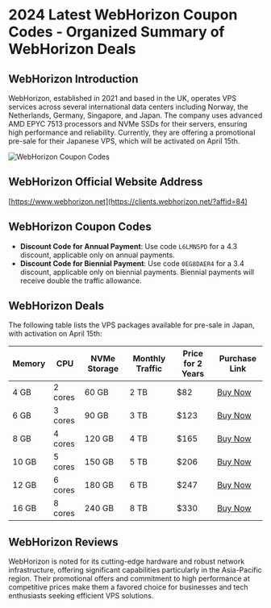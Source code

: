 # 2024 Latest WebHorizon Coupon Codes - Organized Summary of WebHorizon Deals

## WebHorizon Introduction

WebHorizon, established in 2021 and based in the UK, operates VPS services across several international data centers including Norway, the Netherlands, Germany, Singapore, and Japan. The company uses advanced AMD EPYC 7513 processors and NVMe SSDs for their servers, ensuring high performance and reliability. Currently, they are offering a promotional pre-sale for their Japanese VPS, which will be activated on April 15th.

![WebHorizon Coupon Codes](https://github.com/kadeggasabber859362/WebHorizon/assets/167673823/61aa659e-68ad-47c5-8a09-255aa2eef937)

## WebHorizon Official Website Address

[https://www.webhorizon.net](https://clients.webhorizon.net/?affid=84)

## WebHorizon Coupon Codes

- **Discount Code for Annual Payment**: Use code `L6LMN5PD` for a 4.3 discount, applicable only on annual payments.
- **Discount Code for Biennial Payment**: Use code `0EG8DAER4` for a 3.4 discount, applicable only on biennial payments. Biennial payments will receive double the traffic allowance.

## WebHorizon Deals

The following table lists the VPS packages available for pre-sale in Japan, with activation on April 15th:

| Memory | CPU | NVMe Storage | Monthly Traffic | Price for 2 Years | Purchase Link |
|--------|-----|--------------|-----------------|-------------------|---------------|
| 4 GB   | 2 cores  | 60 GB        | 2 TB            | $82               | [Buy Now](https://clients.webhorizon.net/?affid=84) |
| 6 GB   | 3 cores  | 90 GB        | 3 TB            | $123              | [Buy Now](https://clients.webhorizon.net/?affid=84) |
| 8 GB   | 4 cores  | 120 GB       | 4 TB            | $165              | [Buy Now](https://clients.webhorizon.net/?affid=84) |
| 10 GB  | 5 cores  | 150 GB       | 5 TB            | $206              | [Buy Now](https://clients.webhorizon.net/?affid=84) |
| 12 GB  | 6 cores  | 180 GB       | 6 TB            | $247              | [Buy Now](https://clients.webhorizon.net/?affid=84) |
| 16 GB  | 8 cores  | 240 GB       | 8 TB            | $330              | [Buy Now](https://clients.webhorizon.net/?affid=84) |

## WebHorizon Reviews

WebHorizon is noted for its cutting-edge hardware and robust network infrastructure, offering significant capabilities particularly in the Asia-Pacific region. Their promotional offers and commitment to high performance at competitive prices make them a favored choice for businesses and tech enthusiasts seeking efficient VPS solutions.
